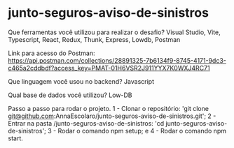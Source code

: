 # junto-seguros-aviso-de-sinistros

Que ferramentas você utilizou para realizar o desafio?
Visual Studio, Vite, Typescript, React, Redux, Thunk, Express, Lowdb, Postman

Link para acesso do Postman: https://api.postman.com/collections/28891325-7b6134f9-8745-4171-9dc3-c465a2cddbdf?access_key=PMAT-01H6VSR2J911YYX7K0WXJ4RC71


Que linguagem você usou no backend?
Javascript


Qual base de dados você utilizou?
Low-DB


Passo a passo para rodar o projeto.
1 - Clonar o repositório: 'git clone git@github.com:AnnaEscolaro/junto-seguros-aviso-de-sinistros.git';
2 - Entrar na pasta /junto-seguros-aviso-de-sinistros: 'cd junto-seguros-aviso-de-sinistros';
3 - Rodar o comando npm setup; e
4 - Rodar o comando npm start.
